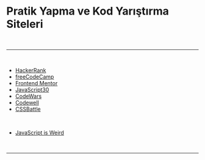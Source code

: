 # Pratik Yapma ve Kod Yarıştırma Siteleri

<br>

---

<br>

- [HackerRank](https://www.hackerrank.com/)
- [freeCodeCamp](https://www.freecodecamp.org/)
- [Frontend Mentor](https://www.frontendmentor.io/challenges)
- [JavaScript30](https://javascript30.com/)
- [CodeWars](https://www.codewars.com/)
- [Codewell](https://www.codewell.cc/)
- [CSSBattle](https://cssbattle.dev/)

<br>

- [JavaScript is Weird](https://jsisweird.com/)

<br>

---
